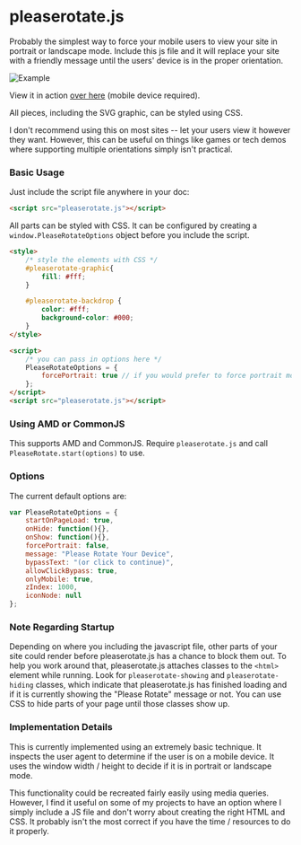 pleaserotate.js
===============

Probably the simplest way to force your mobile users to view your site in portrait or landscape mode.  Include this js 
file and it will replace your site with a friendly message until the users' device is in the proper orientation.

![Example](https://raw.githubusercontent.com/arscan/pleaserotate.js/master/demo.gif "Example")

View it in action [over here](http://www.robscanlon.com/lineup/) (mobile device required).

All pieces, including the SVG graphic, can be styled using CSS.  

I don't recommend using this on most sites -- let your users view it however they want.  However, this can be 
useful on things like games or tech demos where supporting multiple orientations simply isn't practical.

### Basic Usage

Just include the script file anywhere in your doc:

```html
<script src="pleaserotate.js"></script>
```

All parts can be styled with CSS.  It can be configured by creating a `window.PleaseRotateOptions` object before you
include the script.

```html
<style>
    /* style the elements with CSS */
    #pleaserotate-graphic{
        fill: #fff;
    }

    #pleaserotate-backdrop {
        color: #fff;
        background-color: #000;
    }
</style>

<script>
    /* you can pass in options here */
    PleaseRotateOptions = {
        forcePortrait: true // if you would prefer to force portrait mode
    };
</script>
<script src="pleaserotate.js"></script>
```

### Using AMD or CommonJS

This supports AMD and CommonJS.  Require ```pleaserotate.js``` and call ```PleaseRotate.start(options)``` to use.

### Options

The current default options are:

```javascript
var PleaseRotateOptions = {
    startOnPageLoad: true,
    onHide: function(){},
    onShow: function(){},
    forcePortrait: false,
    message: "Please Rotate Your Device",
    bypassText: "(or click to continue)",
    allowClickBypass: true,
    onlyMobile: true,
    zIndex: 1000,
    iconNode: null
};
```

### Note Regarding Startup

Depending on where you including the javascript file, other parts of your site could render before pleaserotate.js
has a chance to block them out.  To help you  work around that, pleaserotate.js attaches classes to the ```<html>``` element 
while running.  Look for ```pleaserotate-showing``` and ```pleaserotate-hiding``` classes, which
indicate that pleaserotate.js has finished loading and if it is currently showing the "Please Rotate" message or not.
You can use CSS to hide parts of your page until those classes show up.

### Implementation Details

This is currently implemented using an extremely basic technique.  It inspects the user agent to determine if the user is on 
a mobile device.  It uses the window width / height to decide if it is in portrait or landscape mode.

This functionality could be recreated fairly easily using media queries.  However, I find it useful on some of my projects to have an
option where I simply include a JS file and don't worry about creating the right HTML and CSS.  It probably isn't the
most correct if you have the time / resources to do it properly.


